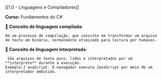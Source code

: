 
[[1.0 - Linguagens e Compiladores]]

**Curso:** Fundamentos do C#  

**📖 Conceito de linguagem compilada:**

 ```
Há um processo de compilação, que consiste em transformar um arquivo de texto em binário, normalmente otimizado para leitura por humanos.
```


**📖 Conceito de linguagem interpretada:**

```
 São arquivos de texto puro, lidos e interpretados por um **intérprete** durante a execução.  
Exemplo:J avaScript. O navegador executa JavaScript por meio de um interpretador embutido.
```
 

